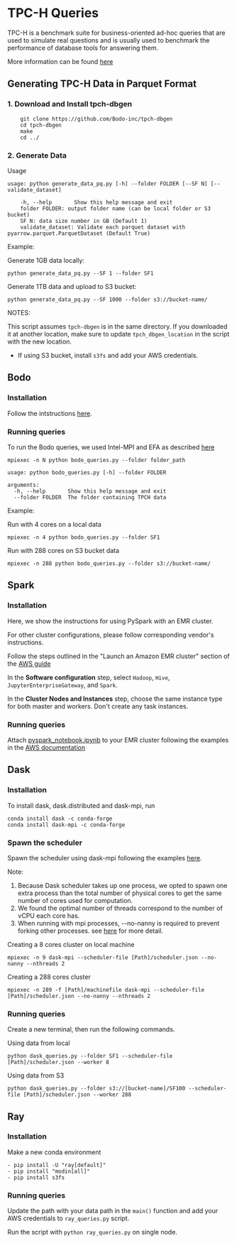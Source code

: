 # TPC-H Queries 

TPC-H is a benchmark suite for business-oriented ad-hoc queries that are used to simulate real questions and is usually used to benchmark the performance of database tools for answering them.

More information can be found [here](http://www.tpc.org/tpch/)

## Generating TPC-H Data in Parquet Format

### 1. Download and Install tpch-dbgen

```
    git clone https://github.com/Bodo-inc/tpch-dbgen
    cd tpch-dbgen
    make
    cd ../
```

### 2. Generate Data


Usage

```
usage: python generate_data_pq.py [-h] --folder FOLDER [--SF N] [--validate_dataset]

    -h, --help       Show this help message and exit
    folder FOLDER: output folder name (can be local folder or S3 bucket)
    SF N: data size number in GB (Default 1)
    validate_dataset: Validate each parquet dataset with pyarrow.parquet.ParquetDataset (Default True)
```
Example:

Generate 1GB data locally: 

`python generate_data_pq.py --SF 1 --folder SF1`

Generate 1TB data and upload to S3 bucket: 

`python generate_data_pq.py --SF 1000 --folder s3://bucket-name/`

NOTES:

This script assumes `tpch-dbgen` is in the same directory. If you downloaded it at another location, make sure to update `tpch_dbgen_location` in the script with the new location.

- If using S3 bucket, install `s3fs` and add your AWS credentials.


## Bodo

### Installation

Follow the intstructions [here](https://docs.bodo.ai/latest/source/installation_and_setup/index.html).

### Running queries

To run the Bodo queries, we used Intel-MPI and EFA as described [here](https://docs.bodo.ai/latest/source/installation_and_setup/recommended_tools.html#)

`mpiexec -n N python bodo_queries.py --folder folder_path`

```
usage: python bodo_queries.py [-h] --folder FOLDER

arguments:
  -h, --help       Show this help message and exit
  --folder FOLDER  The folder containing TPCH data

```
Example:

Run with 4 cores on a local data

`mpiexec -n 4 python bodo_queries.py --folder SF1`

Run with 288 cores on S3 bucket data

`mpiexec -n 288 python bodo_queries.py --folder s3://bucket-name/`

## Spark

### Installation

Here, we show the instructions for using PySpark with an EMR cluster. 

For other cluster configurations, please follow corresponding vendor's instructions.

Follow the steps outlined in the "Launch an Amazon EMR cluster" section of the [AWS guide](https://docs.aws.amazon.com/emr/latest/ManagementGuide/emr-gs-launch-sample-cluster.html)

In the **Software configuration** step, select `Hadoop`, `Hive`, `JupyterEnterpriseGateway`, and `Spark`.

In the **Cluster Nodes and Instances** step, choose the same instance type for both master and workers. Don't create any task instances. 

### Running queries

Attach [pyspark\_notebook.ipynb](./pyspark_notebook.ipynb) to your EMR cluster following the examples in the [AWS documentation](https://docs.aws.amazon.com/emr/latest/ManagementGuide/emr-managed-notebooks-create.html)

## Dask

### Installation

To install dask, dask.distributed and dask-mpi, run

```
conda install dask -c conda-forge
conda install dask-mpi -c conda-forge
```

### Spawn the scheduler


Spawn the scheduler using dask-mpi following the examples [here](https://mpi.dask.org/en/latest/).

Note: 
1. Because Dask scheduler takes up one process, we opted to spawn one extra process than the total number of physical cores to get the same number of cores used for computation. 
2. We found the optimal number of threads correspond to the number of vCPU each core has. 
3. When running with mpi processes, --no-nanny is required to prevent forking other processes. see [here](https://docs.dask.org/en/latest/how-to/deploy-dask/hpc.html) for more detail.

Creating a 8 cores cluster on local machine

`mpiexec -n 9 dask-mpi --scheduler-file [Path]/scheduler.json --no-nanny --nthreads 2`

Creating a 288 cores cluster 

`mpiexec -n 289 -f [Path]/machinefile dask-mpi --scheduler-file [Path]/scheduler.json --no-nanny --nthreads 2`

### Running queries

Create a new terminal, then run the following commands.

Using data from local

`python dask_queries.py --folder SF1 --scheduler-file [Path]/scheduler.json --worker 8`

Using data from S3

`python dask_queries.py --folder s3://[bucket-name]/SF100 --scheduler-file [Path]/scheduler.json --worker 288`
 
 
## Ray

### Installation

Make a new conda environment

```
- pip install -U "ray[default]"
- pip install "modin[all]"
- pip install s3fs
```
### Running queries

Update the path with your data path in the `main()` function and add your AWS credentials to `ray_queries.py` script. 

Run the script with `python ray_queries.py` on single node. 


